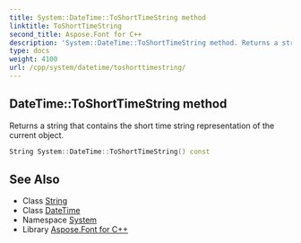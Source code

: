 ```yaml
---
title: System::DateTime::ToShortTimeString method
linktitle: ToShortTimeString
second_title: Aspose.Font for C++
description: 'System::DateTime::ToShortTimeString method. Returns a string that contains the short time string representation of the current object in C++.'
type: docs
weight: 4100
url: /cpp/system/datetime/toshorttimestring/
---
```

## DateTime::ToShortTimeString method


Returns a string that contains the short time string representation of the current object.

```cpp
String System::DateTime::ToShortTimeString() const
```

## See Also

* Class [String](../../string/)
* Class [DateTime](../)
* Namespace [System](../../)
* Library [Aspose.Font for C++](../../../)
